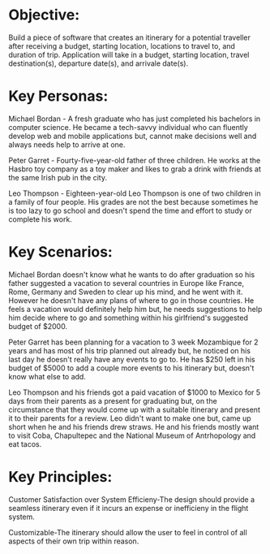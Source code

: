 # **Objective**:

Build a piece of software that creates an itinerary for a potential traveller after receiving a budget, starting location, locations to travel to, and duration of trip. Application will take in a budget, starting location, travel destination(s), departure date(s), and arrivale date(s).
 
 
# **Key Personas**: 

Michael Bordan - A fresh graduate who has just completed his bachelors in computer science. He became a tech-savvy individual who can fluently develop web and mobile applications but, cannot make decisions well and always needs help to arrive at one.

Peter Garret - Fourty-five-year-old father of three children. He works at the Hasbro toy company as a toy maker and likes to grab a drink with friends at the same Irish pub in the city.

Leo Thompson - Eighteen-year-old Leo Thompson is one of two children in a family of four people. His grades are not the best because sometimes he is too lazy to go school and doesn't spend the time and effort to study or complete his work.

# **Key Scenarios**:

Michael Bordan doesn't know what he wants to do after graduation so his father suggested a vacation to several countries in Europe like France, Rome, Germany and Sweden to clear up his mind, and he went with it. However he doesn't have any plans of where to go in those countries. He feels a vacation would definitely help him but, he needs suggestions to help him decide where to go and something within his girlfriend's suggested budget of $2000.

Peter Garret has been planning for a vacation to 3 week Mozambique for 2 years and has most of his trip planned out already but, he noticed on his last day he doesn't really have any events to go to. He has $250 left in his budget of $5000 to add a couple more events to his itinerary but, doesn't know what else to add. 

Leo Thompson and his friends got a paid vacation of $1000 to Mexico for 5 days from their parents as a present for graduating but, on the circumstance that they would come up with a suitable itinerary and present it to their parents for a review. Leo didn't want to make one but, came up short when he and his friends drew straws. He and his friends mostly want to visit Coba, Chapultepec and the National Museum of Antrhopology and eat tacos.

# **Key Principles**:
Customer Satisfaction over System Efficieny-The design should provide a seamless itinerary even if it incurs an expense or inefficieny in the flight system.

Customizable-The itinerary should allow the user to feel in control of all aspects of their own trip within reason.


